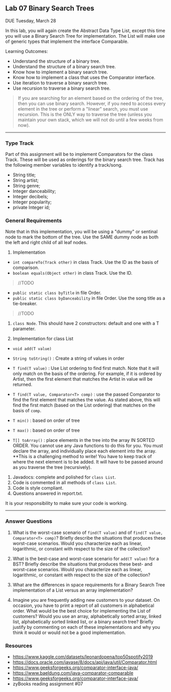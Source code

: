 ## Lab 07 Binary Search Trees

DUE Tuesday, March 28

In this lab, you will again create the Abstract Data Type List, except this time you will use a Binary Search Tree for implementation. The List will make use of generic types that implement the interface Comparable.

Learning Outcomes:
- Understand the structure of a binary tree.
- Understand the structure of a binary search tree.
- Know how to implement a binary search tree.
- Know how to implement a class that uses the Comparator interface.
- Use iteration to traverse a binary search tree.
- Use recursion to traverse a binary search tree.

> If you are searching for an element based on the ordering of the tree, then you can use binary search. However, if you need to access every element in the tree or perform a "linear" search, you must use recursion. This is the ONLY way to traverse the tree (unless you maintain your own stack, which we will not do until a few weeks from now).


<hr>

### Type Track

Part of this assignment will be to implement Comparators for the class Track. These will be used as orderings for the binary search tree. Track has the following member variables to identify a track/song.

- String title;
- String artist;
- String genre;
- Integer danceability;
- Integer decibels;
- Integer popularity;
- private Integer id;


### General Requirements

Note that in this implementation, you will be using a "dummy" or sentinal node to mark the bottom of the tree. Use the SAME dummy node as both the left and right child of all leaf nodes.

1. Implementation
- `int compareTo(Track other)` in class Track. Use the ID as the basis of comparison.
- `boolean equals(Object other)` in class Track. Use the ID.

> //TODO
- `public static class byTitle` in file Order.
- `public static class byDanceability` in file Order. Use the song title as a tie-breaker.

> //TODO
1. `class Node`. This should have 2 constructors: default and one with a T parameter.

1. Implementation for class List
- `void add(T value)`

- `String toString()` : Create a string of values in order

- `T find(T value)` : Use List ordering to find first match. Note that it will only match on the basis of the ordering. For example, if it is ordered by Artist, then the first element that matches the Artist in value will be returned.

- `T find(T value, Comparator<T> comp)` : use the passed Comparator to find the first element that matches the value. As stated above, this will find the first match (based on the List ordering) that matches on the basis of `comp`.

- `T min()` : based on order of tree

- `T max()` : based on order of tree

- `T[] toArray()` : place elements in the tree into the array IN SORTED ORDER. You cannot use any Java functions to do this for you. You must declare the array, and individually place each element into the array. **This is a challenging method to write! You have to keep track of where the next element is to be added. It will have to be passed around as you traverse the tree (recursively).

1. Javadocs: complete and polished for `class List`.
1. Code is commented in all methods of `class List`.
1. Code is style compliant.
1. Questions answered in report.txt.

It is your responsibility to make sure your code is working.

<hr>

### Answer Questions

1. What is the worst-case scenario of `find(T value)` and of `find(T value, Comparator<T> comp)`? Briefly describe the situations that produces these worst-case scenarios. Would you characterize each as linear, logarithmic, or constant with respect to the size of the collection? 

2. What is the best-case and worst-case scenario for `add(T value)` for a BST? Briefly describe the situations that produces these best- and worst-case scenarios. Would you characterize each as linear, logarithmic, or constant with respect to the size of the collection? 

3. What are the differences in space requirements for a Binary Search Tree implementation of a List versus an array implementation?

4. Imagine you are frequently adding new customers to your dataset. On occasion, you have to print a report of all customers in alphabetical order. What would be the best choice for implementing the List of customers? Would you use an array, alphabetically sorted array, linked list, alphabetically sorted linked list, or a binary search tree? Briefly justify by commenting on each of these implementations and why you think it would or would not be a good implementation.

### Resources 

- https://www.kaggle.com/datasets/leonardopena/top50spotify2019
- https://docs.oracle.com/javase/8/docs/api/java/util/Comparator.html
- https://www.geeksforgeeks.org/comparator-interface-java/
- https://www.baeldung.com/java-comparator-comparable
- https://www.geeksforgeeks.org/comparator-interface-java/
- zyBooks reading assignment #07











